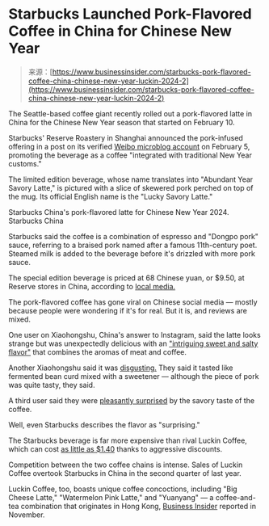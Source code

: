 <!--yml
category: 未分类
date: 2024-05-27 15:04:29
-->

# Starbucks Launched Pork-Flavored Coffee in China for Chinese New Year

> 来源：[https://www.businessinsider.com/starbucks-pork-flavored-coffee-china-chinese-new-year-luckin-2024-2](https://www.businessinsider.com/starbucks-pork-flavored-coffee-china-chinese-new-year-luckin-2024-2)

The Seattle-based coffee giant recently rolled out a pork-flavored latte in China for the Chinese New Year season that started on February 10.

Starbucks' Reserve Roastery in Shanghai announced the pork-infused offering in a post on its verified [Weibo microblog account](https://weibo.com/6558853223/NF6wdFf7N) on February 5, promoting the beverage as a coffee "integrated with traditional New Year customs."

The limited edition beverage, whose name translates into "Abundant Year Savory Latte," is pictured with a slice of skewered pork perched on top of the mug. Its official English name is the "Lucky Savory Latte."

 Starbucks China's pork-flavored latte for Chinese New Year 2024. Starbucks China 

Starbucks said the coffee is a combination of espresso and "Dongpo pork" sauce, referring to a braised pork named after a famous 11th-century poet. Steamed milk is added to the beverage before it's drizzled with more pork sauce.

The special edition beverage is priced at 68 Chinese yuan, or $9.50, at Reserve stores in China, according to [local media.](https://www.thepaper.cn/newsDetail_forward_26395710)

The pork-flavored coffee has gone viral on Chinese social media — mostly because people were wondering if it's for real. But it is, and reviews are mixed.

One user on Xiaohongshu, China's answer to Instagram, said the latte looks strange but was unexpectedly delicious with an ["intriguing sweet and salty flavor"](https://www.xiaohongshu.com/explore/65b0f2d6000000001100c455?app_platform=ios&app_version=8.24.4&author_share=1&share_from_user_hidden=true&type=normal&xhsshare=CopyLink&appuid=64a3b209000000000b015518&apptime=1708497498) that combines the aromas of meat and coffee.

Another Xiaohongshu said it was [disgusting.](https://www.xiaohongshu.com/explore/65bb5547000000002c0294b8?app_platform=ios&app_version=8.24.4&author_share=1&share_from_user_hidden=true&type=normal&xhsshare=CopyLink&appuid=64a3b209000000000b015518&apptime=1708497354) They said it tasted like fermented bean curd mixed with a sweetener — although the piece of pork was quite tasty, they said.

A third user said they were [pleasantly surprised](https://www.xiaohongshu.com/explore/65b10b1d000000002c03a6e0?app_platform=ios&app_version=8.24.4&author_share=1&share_from_user_hidden=true&type=normal&xhsshare=CopyLink&appuid=64a3b209000000000b015518&apptime=1708497400) by the savory taste of the coffee.

Well, even Starbucks describes the flavor as "surprising."

The Starbucks beverage is far more expensive than rival Luckin Coffee, which can cost [as little as $1.40](https://www.cnbc.com/2023/09/12/how-luckin-coffee-overtook-starbucks-in-china.html#:~:text=A%20cup%20of%20coffee%20from,Luckin%20found%20mass%20market%20appeal.) thanks to aggressive discounts.

Competition between the two coffee chains is intense. Sales of Luckin Coffee overtook Starbucks in China in the second quarter of last year.

Luckin Coffee, too, boasts unique coffee concoctions, including "Big Cheese Latte," "Watermelon Pink Latte," and "Yuanyang" — a coffee-and-tea combination that originates in Hong Kong, [Business Insider](https://www.businessinsider.com/luckin-coffee-chinese-chain-making-starbucks-nervous-singapore-2023-11) reported in November.